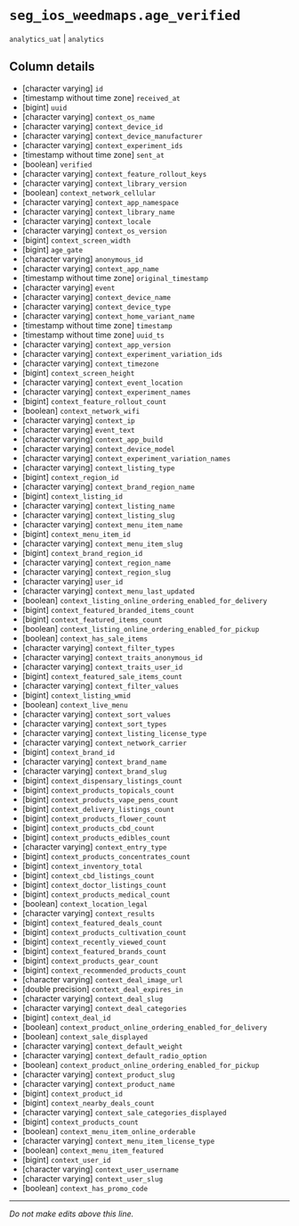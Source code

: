 # `seg_ios_weedmaps.age_verified`
`analytics_uat` | `analytics`

## Column details
* [character varying] `id`
* [timestamp without time zone] `received_at`
* [bigint]    `uuid`
* [character varying] `context_os_name`
* [character varying] `context_device_id`
* [character varying] `context_device_manufacturer`
* [character varying] `context_experiment_ids`
* [timestamp without time zone] `sent_at`
* [boolean]   `verified`
* [character varying] `context_feature_rollout_keys`
* [character varying] `context_library_version`
* [boolean]   `context_network_cellular`
* [character varying] `context_app_namespace`
* [character varying] `context_library_name`
* [character varying] `context_locale`
* [character varying] `context_os_version`
* [bigint]    `context_screen_width`
* [bigint]    `age_gate`
* [character varying] `anonymous_id`
* [character varying] `context_app_name`
* [timestamp without time zone] `original_timestamp`
* [character varying] `event`
* [character varying] `context_device_name`
* [character varying] `context_device_type`
* [character varying] `context_home_variant_name`
* [timestamp without time zone] `timestamp`
* [timestamp without time zone] `uuid_ts`
* [character varying] `context_app_version`
* [character varying] `context_experiment_variation_ids`
* [character varying] `context_timezone`
* [bigint]    `context_screen_height`
* [character varying] `context_event_location`
* [character varying] `context_experiment_names`
* [bigint]    `context_feature_rollout_count`
* [boolean]   `context_network_wifi`
* [character varying] `context_ip`
* [character varying] `event_text`
* [character varying] `context_app_build`
* [character varying] `context_device_model`
* [character varying] `context_experiment_variation_names`
* [character varying] `context_listing_type`
* [bigint]    `context_region_id`
* [character varying] `context_brand_region_name`
* [bigint]    `context_listing_id`
* [character varying] `context_listing_name`
* [character varying] `context_listing_slug`
* [character varying] `context_menu_item_name`
* [bigint]    `context_menu_item_id`
* [character varying] `context_menu_item_slug`
* [bigint]    `context_brand_region_id`
* [character varying] `context_region_name`
* [character varying] `context_region_slug`
* [character varying] `user_id`
* [character varying] `context_menu_last_updated`
* [boolean]   `context_listing_online_ordering_enabled_for_delivery`
* [bigint]    `context_featured_branded_items_count`
* [bigint]    `context_featured_items_count`
* [boolean]   `context_listing_online_ordering_enabled_for_pickup`
* [boolean]   `context_has_sale_items`
* [character varying] `context_filter_types`
* [character varying] `context_traits_anonymous_id`
* [character varying] `context_traits_user_id`
* [bigint]    `context_featured_sale_items_count`
* [character varying] `context_filter_values`
* [bigint]    `context_listing_wmid`
* [boolean]   `context_live_menu`
* [character varying] `context_sort_values`
* [character varying] `context_sort_types`
* [character varying] `context_listing_license_type`
* [character varying] `context_network_carrier`
* [bigint]    `context_brand_id`
* [character varying] `context_brand_name`
* [character varying] `context_brand_slug`
* [bigint]    `context_dispensary_listings_count`
* [bigint]    `context_products_topicals_count`
* [bigint]    `context_products_vape_pens_count`
* [bigint]    `context_delivery_listings_count`
* [bigint]    `context_products_flower_count`
* [bigint]    `context_products_cbd_count`
* [bigint]    `context_products_edibles_count`
* [character varying] `context_entry_type`
* [bigint]    `context_products_concentrates_count`
* [bigint]    `context_inventory_total`
* [bigint]    `context_cbd_listings_count`
* [bigint]    `context_doctor_listings_count`
* [bigint]    `context_products_medical_count`
* [boolean]   `context_location_legal`
* [character varying] `context_results`
* [bigint]    `context_featured_deals_count`
* [bigint]    `context_products_cultivation_count`
* [bigint]    `context_recently_viewed_count`
* [bigint]    `context_featured_brands_count`
* [bigint]    `context_products_gear_count`
* [bigint]    `context_recommended_products_count`
* [character varying] `context_deal_image_url`
* [double precision] `context_deal_expires_in`
* [character varying] `context_deal_slug`
* [character varying] `context_deal_categories`
* [bigint]    `context_deal_id`
* [boolean]   `context_product_online_ordering_enabled_for_delivery`
* [boolean]   `context_sale_displayed`
* [character varying] `context_default_weight`
* [character varying] `context_default_radio_option`
* [boolean]   `context_product_online_ordering_enabled_for_pickup`
* [character varying] `context_product_slug`
* [character varying] `context_product_name`
* [bigint]    `context_product_id`
* [bigint]    `context_nearby_deals_count`
* [character varying] `context_sale_categories_displayed`
* [bigint]    `context_products_count`
* [boolean]   `context_menu_item_online_orderable`
* [character varying] `context_menu_item_license_type`
* [boolean]   `context_menu_item_featured`
* [bigint]    `context_user_id`
* [character varying] `context_user_username`
* [character varying] `context_user_slug`
* [boolean]   `context_has_promo_code`

-------------------------------------------------------------------------------
*Do not make edits above this line.*
